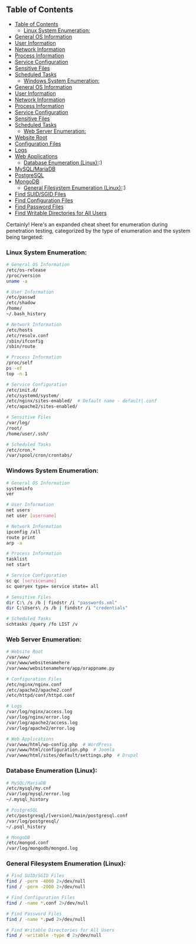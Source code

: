 ## Table of Contents

  - [Table of Contents](#Table\of\Contents)
    - [Linux System Enumeration:](#Linux\System\Enumeration:)
- [General OS Information](#general\os\information)
- [User Information](#user\information)
- [Network Information](#network\information)
- [Process Information](#process\information)
- [Service Configuration](#service\configuration)
- [Sensitive Files](#sensitive\files)
- [Scheduled Tasks](#scheduled\tasks)
    - [Windows System Enumeration:](#Windows\System\Enumeration:)
- [General OS Information](#general\os\information)
- [User Information](#user\information)
- [Network Information](#network\information)
- [Process Information](#process\information)
- [Service Configuration](#service\configuration)
- [Sensitive Files](#sensitive\files)
- [Scheduled Tasks](#scheduled\tasks)
    - [Web Server Enumeration:](#Web\Server\Enumeration:)
- [Website Root](#website\root)
- [Configuration Files](#configuration\files)
- [Logs](#logs)
- [Web Applications](#web\applications)
    - [Database Enumeration (Linux):](#Database\Enumeration\(Linux):)
- [MySQL/MariaDB](#mysql/mariadb)
- [PostgreSQL](#postgresql)
- [MongoDB](#mongodb)
    - [General Filesystem Enumeration (Linux):](#General\Filesystem\Enumeration\(Linux):)
- [Find SUID/SGID Files](#find\suid/sgid\files)
- [Find Configuration Files](#find\configuration\files)
- [Find Password Files](#find\password\files)
- [Find Writable Directories for All Users](#find\writable\directories\for\all\users)



Certainly! Here's an expanded cheat sheet for enumeration during penetration testing, categorized by the type of enumeration and the system being targeted:

### Linux System Enumeration:
```bash
# General OS Information
/etc/os-release
/proc/version
uname -a

# User Information
/etc/passwd
/etc/shadow
/home/
~/.bash_history

# Network Information
/etc/hosts
/etc/resolv.conf
/sbin/ifconfig
/sbin/route

# Process Information
/proc/self
ps -ef
top -n 1

# Service Configuration
/etc/init.d/
/etc/systemd/system/
/etc/nginx/sites-enabled/  # Default name - default|.conf
/etc/apache2/sites-enabled/

# Sensitive Files
/var/log/
/root/
/home/user/.ssh/

# Scheduled Tasks
/etc/cron.*
/var/spool/cron/crontabs/
```

### Windows System Enumeration:
```bash
# General OS Information
systeminfo
ver

# User Information
net users
net user [username]

# Network Information
ipconfig /all
route print
arp -a

# Process Information
tasklist
net start

# Service Configuration
sc qc [servicename]
sc queryex type= service state= all

# Sensitive Files
dir C:\ /s /b | findstr /i "passwords.xml"
dir C:\Users\ /s /b | findstr /i "credentials"

# Scheduled Tasks
schtasks /query /fo LIST /v
```

### Web Server Enumeration:
```bash
# Website Root
/var/www/
/var/www/websitenamehere
/var/www/websitenamehere/app/orappname.py

# Configuration Files
/etc/nginx/nginx.conf
/etc/apache2/apache2.conf
/etc/httpd/conf/httpd.conf

# Logs
/var/log/nginx/access.log
/var/log/nginx/error.log
/var/log/apache2/access.log
/var/log/apache2/error.log

# Web Applications
/var/www/html/wp-config.php  # WordPress
/var/www/html/configuration.php  # Joomla
/var/www/html/sites/default/settings.php  # Drupal
```

### Database Enumeration (Linux):
```bash
# MySQL/MariaDB
/etc/mysql/my.cnf
/var/log/mysql/error.log
~/.mysql_history

# PostgreSQL
/etc/postgresql/[version]/main/postgresql.conf
/var/log/postgresql/
~/.psql_history

# MongoDB
/etc/mongod.conf
/var/log/mongodb/mongod.log
```

### General Filesystem Enumeration (Linux):
```bash
# Find SUID/SGID Files
find / -perm -4000 2>/dev/null
find / -perm -2000 2>/dev/null

# Find Configuration Files
find / -name *.conf 2>/dev/null

# Find Password Files
find / -name *.pwd 2>/dev/null

# Find Writable Directories for All Users
find / -writable -type d 2>/dev/null
```
